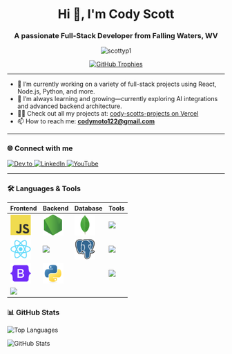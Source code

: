 <h1 align="center">Hi 👋, I'm Cody Scott</h1>
<h3 align="center">A passionate Full-Stack Developer from Falling Waters, WV</h3>

<p align="center">
  <img src="https://komarev.com/ghpvc/?username=scottyp1&label=Profile%20views&color=0e75b6&style=flat" alt="scottyp1" />
</p>

<p align="center">
  <a href="https://github.com/ryo-ma/github-profile-trophy">
    <img src="https://github-profile-trophy.vercel.app/?username=scottyp1&theme=onedark" alt="GitHub Trophies" />
  </a>
</p>

---

- 🔭 I’m currently working on a variety of full-stack projects using React, Node.js, Python, and more.
- 🌱 I’m always learning and growing—currently exploring AI integrations and advanced backend architecture.
- 👨‍💻 Check out all my projects at: [cody-scotts-projects on Vercel](https://vercel.com/cody-scotts-projects)
- 📫 How to reach me: **codymoto122@gmail.com**

---

### 🌐 Connect with me

<p align="left">
  <a href="https://dev.to/scottyp1" target="_blank">
    <img src="https://raw.githubusercontent.com/rahuldkjain/github-profile-readme-generator/master/src/images/icons/Social/devto.svg" alt="Dev.to" width="40" />
  </a>
  <a href="https://linkedin.com/in/scottyyp1" target="_blank">
    <img src="https://raw.githubusercontent.com/rahuldkjain/github-profile-readme-generator/master/src/images/icons/Social/linked-in-alt.svg" alt="LinkedIn" width="40" />
  </a>
  <a href="https://www.youtube.com/c/@scotty_p12" target="_blank">
    <img src="https://raw.githubusercontent.com/rahuldkjain/github-profile-readme-generator/master/src/images/icons/Social/youtube.svg" alt="YouTube" width="40" />
  </a>
</p>

---
### 🛠️ Languages & Tools

| Frontend | Backend | Database | Tools |
|---------|---------|----------|-------|
| <img src="https://raw.githubusercontent.com/devicons/devicon/master/icons/javascript/javascript-original.svg" width="48" /> | <img src="https://raw.githubusercontent.com/devicons/devicon/master/icons/nodejs/nodejs-original.svg" width="48" /> | <img src="https://raw.githubusercontent.com/devicons/devicon/master/icons/mongodb/mongodb-original.svg" width="48" /> | <img src="https://www.vectorlogo.zone/logos/git-scm/git-scm-icon.svg" width="48" /> |
| <img src="https://raw.githubusercontent.com/devicons/devicon/master/icons/react/react-original.svg" width="48" /> | <img src="https://custom-icon-badges.demolab.com/badge/Express.js-black?style=flat-square&logo=express&logoColor=white&labelColor=black" width="100" /> | <img src="https://raw.githubusercontent.com/devicons/devicon/master/icons/postgresql/postgresql-original.svg" width="48" /> | <img src="https://www.vectorlogo.zone/logos/getpostman/getpostman-icon.svg" width="48" /> |
| <img src="https://raw.githubusercontent.com/devicons/devicon/master/icons/bootstrap/bootstrap-plain.svg" width="48" /> | <img src="https://raw.githubusercontent.com/devicons/devicon/master/icons/python/python-original.svg" width="48" /> | &nbsp; | <img src="https://raw.githubusercontent.com/webpack/media/master/logo/icon.png" width="48" /> |
| <img src="https://www.vectorlogo.zone/logos/tailwindcss/tailwindcss-icon.svg" width="48" /> | &nbsp; | &nbsp; | &nbsp; |



### 📊 GitHub Stats

<p align="left">
  <img src="https://github-readme-stats.vercel.app/api/top-langs?username=scottyp1&show_icons=true&locale=en&layout=compact" alt="Top Languages" />
</p>

<p align="left">
  <img src="https://github-readme-stats.vercel.app/api?username=scottyp1&show_icons=true&locale=en" alt="GitHub Stats" />
</p>
